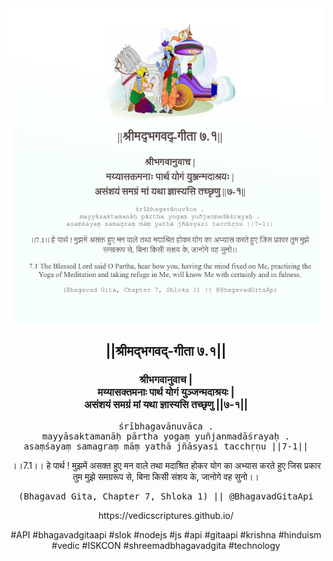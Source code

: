 <img src="../../asset/BG_7_1.png"/>
<center><h2>||श्रीमद्‍भगवद्‍-गीता ७.१||</h2>
<h3>श्रीभगवानुवाच |<br/>मय्यासक्तमनाः पार्थ योगं युञ्जन्मदाश्रयः |<br/>असंशयं समग्रं मां यथा ज्ञास्यसि तच्छृणु ||७-१||</h3>
<pre>śrībhagavānuvāca .<br/>mayyāsaktamanāḥ pārtha yogaṃ yuñjanmadāśrayaḥ .<br/>asaṃśayaṃ samagraṃ māṃ yathā jñāsyasi tacchṛṇu ||7-1||</pre>
<p>।।7.1।। हे पार्थ ! मुझमें असक्त हुए मन वाले तथा मदाश्रित होकर योग का अभ्यास करते हुए जिस प्रकार तुम मुझे समग्ररूप से, बिना किसी संशय के, जानोगे वह सुनो।।</p>
<pre>(Bhagavad Gita, Chapter 7, Shloka 1) || @BhagavadGitaApi</pre><p>https://vedicscriptures.github.io/</p><p>#API #bhagavadgitaapi #slok #nodejs #js #api #gitaapi #krishna #hinduism #vedic #ISKCON #shreemadbhagavadgita #technology</p></center>